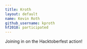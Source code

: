 ```yaml
---
title: Kroth
layout: default
name: Kevin Roth
github_username: kproth
hf2018: participated
---
```


Joining in on the Hacktoberfest action!